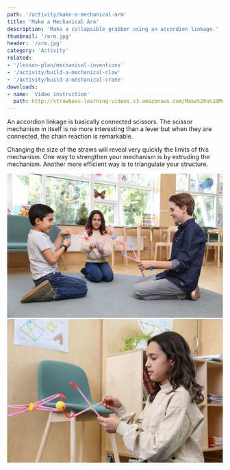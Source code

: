 ```yaml
---
path: '/activity/make-a-mechanical-arm'
title: 'Make a Mechanical Arm'
description: 'Make a collapsible grabber using an accordion linkage.'
thumbnail: '/arm.jpg'
header: '/arm.jpg'
category: 'Activity'
related:
- '/lesson-plan/mechanical-inventions'
- '/activity/build-a-mechanical-claw'
- '/activity/build-a-mechanical-crane'
downloads:
- name: 'Video instruction'
  path: http://strawbees-learning-videos.s3.amazonaws.com/Make%20a%20Mechanical%20Arm%20-%20English.shrink.mp4
---
```


<section component="youtube" url="https://youtu.be/nVLp8KnJYAY"></section>

An accordion linkage is basically connected scissors. The scissor mechanism in itself is no more interesting than a lever but when they are connected, the chain reaction is remarkable.

Changing the size of the straws will reveal very quickly the limits of this mechanism. One way to strengthen your mechanism is by extruding the mechanism. Another more efficient way is to triangulate your structure.

<section component="gallery">

![Explore playful opportunities to manipulate objects with this grabber](/arm2.jpg)
![Because of its collapsible nature, this arm can grab things from far away](/arm3.jpg)

</section>
